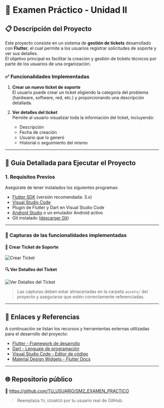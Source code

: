 # 📌 Examen Práctico - Unidad II

## 📋 Descripción del Proyecto

Este proyecto consiste en un sistema de **gestión de tickets** desarrollado con **Flutter**, el cual permite a los usuarios registrar solicitudes de soporte y ver sus detalles.  
El objetivo principal es facilitar la creación y gestión de tickets técnicos por parte de los usuarios de una organización.

### ✅ Funcionalidades Implementadas

1. **Crear un nuevo ticket de soporte**  
   El usuario puede crear un ticket eligiendo la categoría del problema (hardware, software, red, etc.) y proporcionando una descripción detallada.

2. **Ver detalles del ticket**  
   Permite al usuario visualizar toda la información del ticket, incluyendo:  
   - Descripción  
   - Fecha de creación  
   - Usuario que lo generó  
   - Historial o seguimiento del mismo

---

## 🚀 Guía Detallada para Ejecutar el Proyecto

### 1. Requisitos Previos

Asegúrate de tener instalados los siguientes programas:

- [Flutter SDK](https://docs.flutter.dev/get-started/install) (versión recomendada: 3.x)
- [Visual Studio Code](https://code.visualstudio.com/)
- Plugin de Flutter y Dart en Visual Studio Code
- [Android Studio](https://developer.android.com/studio) o un emulador Android activo
- Git instalado ([descargar Git](https://git-scm.com/downloads))

---

### 📸 Capturas de las funcionalidades implementadas

#### 🧾 Crear Ticket de Soporte

![Crear Ticket](assets/crear_ticket.png)

#### 🔍 Ver Detalles del Ticket

![Ver Detalles del Ticket](assets/ver_detalle_ticket.png)

> Las capturas deben estar almacenadas en la carpeta `assets/` del proyecto y asegurarse que estén correctamente referenciadas.

---

## 🔗 Enlaces y Referencias

A continuación se listan los recursos y herramientas externas utilizadas para el desarrollo del proyecto:

- [Flutter - Framework de desarrollo](https://flutter.dev)
- [Dart - Lenguaje de programación](https://dart.dev)
- [Visual Studio Code - Editor de código](https://code.visualstudio.com/)
- [Material Design Widgets - Flutter Docs](https://docs.flutter.dev/ui/widgets)

---

## 🌐 Repositorio público

🔗 https://github.com/TU_USUARIO/SM2_EXAMEN_PRACTICO

> Reemplaza `TU_USUARIO` por tu usuario real de GitHub.
